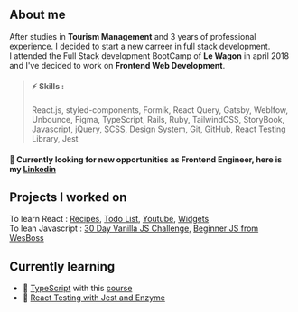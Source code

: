 ## About me 

After studies in **Tourism Management** and 3 years of professional experience.
I decided to start a new carreer in full stack development. <br>
I attended the Full Stack development BootCamp of **Le Wagon** in april 2018 and I've decided to work on **Frontend Web Development**.


> #### ⚡ Skills :
> 
> React.js, styled-components, Formik, React Query, Gatsby, Weblfow, Unbounce, Figma, TypeScript, Rails, Ruby, TailwindCSS, StoryBook, Javascript, jQuery, SCSS, Design System, Git, GitHub, React Testing Library, Jest 

#### 🔭 Currently looking for new opportunities as Frontend Engineer, here is my [Linkedin](https://www.linkedin.com/in/paulinedussart/)


## Projects I worked on
To learn React : 
[Recipes](https://github.com/paulinedussart/react-recipes), 
[Todo List](https://github.com/paulinedussart/react-todolist), 
[Youtube](https://github.com/paulinedussart/react-youtube),
[Widgets](https://github.com/paulinedussart/react-widgets)</br>
To lean Javascript : 
[30 Day Vanilla JS Challenge](https://github.com/paulinedussart/JavaScript30),
[Beginner JS from WesBoss](https://github.com/paulinedussart/javascript-wesbos)


## Currently learning
- 🥋 [TypeScript](https://www.udemy.com/course/understanding-typescript/) with this [course](https://www.udemy.com/course/understanding-typescript/)
- 🏸 [React Testing with Jest and Enzyme](https://www.udemy.com/course/react-testing-with-jest-and-enzyme/)
